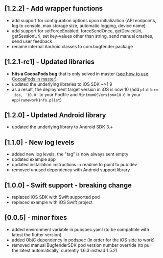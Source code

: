 ## [1.2.2] - Add wrapper functions
* add support for configuration options upon initialization (API endpoints, log to console, max storage size, automatic logging, device name)
* add support for setForceEnabled, forceSendOnce, getDeviceUri, getSessionUri, set key-values other than string, send manual crashes, send user feedback
* rename internal Android classes to com.bugfender package

## [1.2.1-rc1] - Updated libraries

* **hits a CocoaPods bug** that is only solved in master ([see how to use CocoaPods in master](https://guides.cocoapods.org/using/a-gemfile.html))
* updated the underlying libraries to iOS SDK ~>1.9
* as a result, the deployment target version in iOS is now 10 (add `platform :ios, '10.0'` to your Podfile and `MinimumOSVersion`=`10.0` in your `AppFrameworkInfo.plist`)

## [1.2.0] - Updated Android library

* updated the underlying library to Android SDK 3.+

## [1.1.0] - New log levels

* added new log levels, the "tag" is now always sent empty
* updated example app
* updated installation instructions in readme to point to pub.dev
* removed unused dependency with Android support library

## [1.0.0] - Swift support - breaking change

* replaced iOS SDK with Swift supported pod
* replaced example with iOS Swift project

## [0.0.5] - minor fixes

* added environment variable in pubspec.yaml (to be compatible with latest the flutter version)
* added ObjC dependency in podspec (in order for the iOS side to work)
* removed manual BugfenderSDK pod version number override (to pull the latest automatically, currently 1.6.3 instead 1.5.2)
